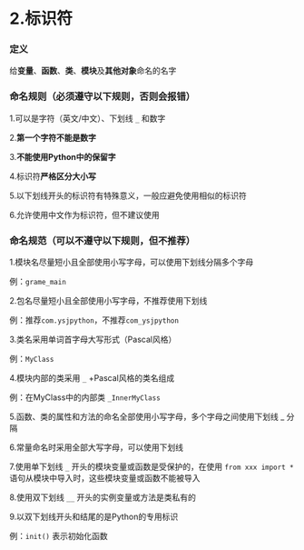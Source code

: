 # 2.标识符

### 定义

给**变量**、**函数**、**类**、**模块**及**其他对象**命名的名字

### 命名规则（必须遵守以下规则，否则会报错）

&#x20; 1.可以是字符（英文/中文）、下划线 `_` 和数字

&#x20; 2.**第一个字符不能是数字**

&#x20; 3.**不能使用Python中的保留字**

&#x20; 4.标识符**严格区分大小写**

&#x20; 5.以下划线开头的标识符有特殊意义，一般应避免使用相似的标识符

&#x20; 6.允许使用中文作为标识符，但不建议使用

### 命名规范（可以不遵守以下规则，但不推荐）

&#x20; 1.模块名尽量短小且全部使用小写字母，可以使用下划线分隔多个字母

&#x20;   例：`grame_main`

&#x20; 2.包名尽量短小且全部使用小写字母，不推荐使用下划线

&#x20;   例：推荐`com.ysjpython`，不推荐`com_ysjpython`

&#x20; 3.类名采用单词首字母大写形式（Pascal风格）

&#x20;   例：`MyClass`

&#x20; 4.模块内部的类采用 `_` +Pascal风格的类名组成

&#x20;   例：在MyClass中的内部类 `_InnerMyClass`

&#x20; 5.函数、类的属性和方法的命名全部使用小写字母，多个字母之间使用下划线 \_ 分隔

&#x20; 6.常量命名时采用全部大写字母，可以使用下划线

&#x20; 7.使用单下划线 `_` 开头的模块变量或函数是受保护的，在使用 `from xxx import *` 语句从模块中导入时，这些模块变量或函数不能被导入

&#x20; 8.使用双下划线 `__` 开头的实例变量或方法是类私有的

&#x20; 9.以双下划线开头和结尾的是Python的专用标识

&#x20;   例：`init()` 表示初始化函数

